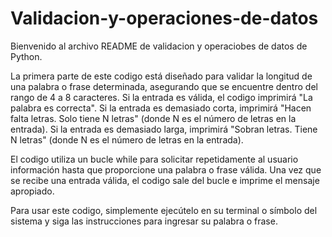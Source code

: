 # Validacion-y-operaciones-de-datos


Bienvenido al archivo README de validacion y operaciobes de datos de Python.

La primera parte de este codigo está diseñado para validar la longitud de una palabra o frase determinada, asegurando que se encuentre dentro del rango de 4 a 8 caracteres. Si la entrada es válida, el codigo imprimirá "La palabra es correcta". Si la entrada es demasiado corta, imprimirá "Hacen falta letras. Solo tiene N letras" (donde N es el número de letras en la entrada). Si la entrada es demasiado larga, imprimirá "Sobran letras. Tiene N letras" (donde N es el número de letras en la entrada).

El codigo utiliza un bucle while para solicitar repetidamente al usuario información hasta que proporcione una palabra o frase válida. Una vez que se recibe una entrada válida, el codigo sale del bucle e imprime el mensaje apropiado.

Para usar este codigo, simplemente ejecútelo en su terminal o símbolo del sistema y siga las instrucciones para ingresar su palabra o frase.

